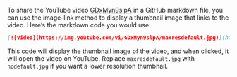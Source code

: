 To share the YouTube video [GDxMyn9slpA](https://youtu.be/GDxMyn9slpA?si=beVzvoPKMX19uOur) in a GitHub markdown file, you can use the image-link method to display a thumbnail image that links to the video. Here’s the markdown code you would use:

```markdown
[![Video](https://img.youtube.com/vi/GDxMyn9slpA/maxresdefault.jpg)](https://youtu.be/GDxMyn9slpA?si=beVzvoPKMX19uOur)
```

This code will display the thumbnail image of the video, and when clicked, it will open the video on YouTube. Replace `maxresdefault.jpg` with `hqdefault.jpg` if you want a lower resolution thumbnail.